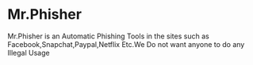 # Mr.Phisher
Mr.Phisher is an Automatic Phishing Tools in the sites such as Facebook,Snapchat,Paypal,Netflix Etc.We Do not want anyone to do any Illegal Usage 
